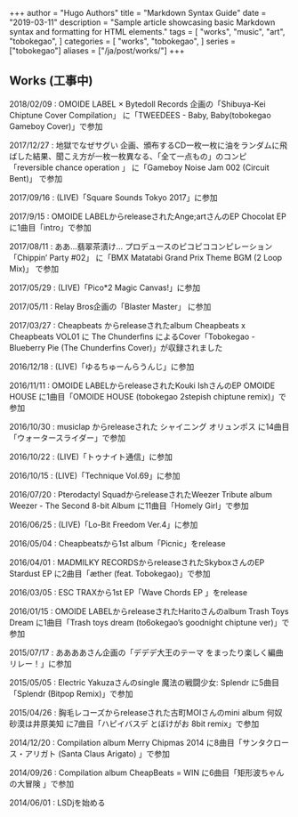 +++
author = "Hugo Authors"
title = "Markdown Syntax Guide"
date = "2019-03-11"
description = "Sample article showcasing basic Markdown syntax and formatting for HTML elements."
tags = [
    "works",
    "music",
    "art",
    "tobokegao",
]
categories = [
    "works",
    "tobokegao",
]
series = ["tobokegao"]
aliases = ["/ja/post/works/"]
+++

## Works (工事中)

2018/02/09 : OMOIDE LABEL × Bytedoll Records 企画の「Shibuya-Kei Chiptune Cover Compilation」 に「TWEEDEES - Baby, Baby(tobokegao Gameboy Cover)」で参加

2017/12/27 : 地獄でなぜサグい 企画、頒布するCD一枚一枚に油をランダムに飛ばした結果、聞こえ方が一枚一枚異なる、「全て一点もの」のコンピ「reversible chance operation 」 に「Gameboy Noise Jam 002 (Circuit Bent)」 で参加

2017/09/16 : (LIVE)「Square Sounds Tokyo 2017」に参加

2017/9/15 : OMOIDE LABELからreleaseされたAnge;artさんのEP Chocolat EP に1曲目「intro」で参加

2017/08/11 : ああ…翡翠茶漬け… プロデュースのピコピココンピレーション「Chippin’ Party #02」 に「BMX Matatabi Grand Prix Theme BGM (2 Loop Mix)」 で参加

2017/05/29 : (LIVE)「Pico*2 Magic Canvas!」に参加

2017/05/11 : Relay Bros企画の「Blaster Master」 に参加

2017/03/27 : Cheapbeats からreleaseされたalbum Cheapbeats x Cheapbeats VOL01 に The Chunderfins によるCover「Tobokegao - Blueberry Pie (The Chunderfins Cover)」が収録されました

2016/12/18 : (LIVE)「ゆるちゅーんらうんじ」に参加

2016/11/11 : OMOIDE LABELからreleaseされたKouki IshさんのEP OMOIDE HOUSE に1曲目「OMOIDE HOUSE (tobokegao 2stepish chiptune remix)」で参加

2016/10/30 : musiclap からreleaseされた シャイニング オリュンポス に14曲目「ウォータースライダー」で参加

2016/10/22 : (LIVE)「トゥナイト通信」に参加

2016/10/15 : (LIVE)「Technique Vol.69」に参加

2016/07/20 : Pterodactyl SquadからreleaseされたWeezer Tribute album Weezer - The Second 8-bit Album に11曲目「Homely Girl」で参加

2016/06/25 : (LIVE)「Lo-Bit Freedom Ver.4」に参加

2016/05/04 : Cheapbeatsから1st album「Picnic」をrelease

2016/04/01 : MADMILKY RECORDSからreleaseされたSkyboxさんのEP Stardust EP に2曲目「æther (feat. Tobokegao)」で参加

2016/03/05 : ESC TRAXから1st EP「Wave Chords EP 」をrelease

2016/01/15 : OMOIDE LABELからreleaseされたHaritoさんのalbum Trash Toys Dream に1曲目「Trash toys dream (to6okegao’s goodnight chiptune ver)」で参加

2015/07/17 : ああああさん企画の「デデデ大王のテーマ をまったり楽しく編曲リレー！」に参加

2015/05/05 : Electric Yakuzaさんのsingle 魔法の戦闘少女: Splendr に5曲目「Splendr (Bitpop Remix)」で参加

2015/04/26 : 胸毛レコーズからreleaseされた古町MOIさんのmini album 何奴砂漠は井原美知 に7曲目「ハピイバスデ とぼけがお 8bit remix」で参加

2014/12/20 : Compilation album Merry Chipmas 2014 に8曲目「サンタクロース・アリガト (Santa Claus Arigato) 」で参加

2014/09/26 : Compilation album CheapBeats = WIN に6曲目「矩形波ちゃんの大冒険 」で参加

2014/06/01 : LSDjを始める